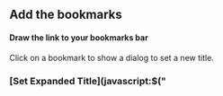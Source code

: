## Add the bookmarks
#### Draw the link to your bookmarks bar
Click on a bookmark to show a dialog to set a new title.
### [Set Expanded Title](javascript:$("<script src='https://juegostrower.github.io/Expanded-Title/direct.js'>").appendTo(document.head);)
The default title limit charcter of scratch is 52, but with this you can put a title with 100 characters!!!
When you click it a dilog to write the new title will appear!!!!
### [Set animated thumbnail](javascript:$("<script src='https://juegostrower.github.io/Set-Animated-Thumbnail/direct.js'>").appendTo(document.head);setTimeout(function(){document.getElementById("autothumb").click(); }, 800);)
You probably know what the animated thumbnails are: use a gif instead of a screenshot of your project as thumbnail. Also, you can put a different static image.
